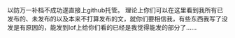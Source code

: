 以防万一补档不成功遂直接上github托管。
理论上你们可以在这里看到我所有已发布的、未发布的以及本来不打算发布的文，就你们要相信我，有些东西我写了没发是有原因的，能发到lof上给你们看的已经是我觉得能发的部分了……
